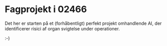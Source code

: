# Fagprojekt i 02466
Det her er starten på et (forhåbentligt) perfekt projekt omhandlende AI, der identificerer risici af organ svigtelse under operationer.

:-)


